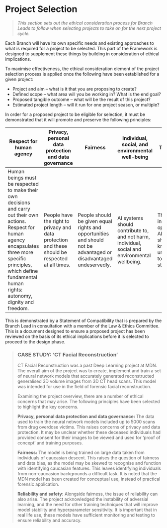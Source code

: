 # Project Selection
> *This section sets out the ethical consideration process for Branch Leads to follow when selecting projects to take on for the next project cycle.*

Each Branch will have its own specific needs and existing approaches to what is required for a project to be selected. This part of the Framework is designed to supplement these things by building in consideration of ethical implications.

To maximise effectiveness, the ethical consideration element of the project selection process is applied once the following have been established for a given project:
- Project and aim – what is it that you are proposing to create?
- Defined scope – what area will you be working in? What is the end goal?
- Proposed tangible outcome – what will be the result of this project?
- Estimated project length – will it run for one project season, or multiple?

In order for a proposed project to be eligible for selection, it must be demonstrated that it will promote and preserve the following principles:

| Respect for human agency|Privacy, personal data protection and data governance|Fairness|Individual, social, and environmental well-being|Transparency|Accountability and oversight|
|------|------|------|------|------|------|
|Human beings must be respected to make their own decisions and carry out their own actions. Respect for human agency encapsulates three more specific principles, which define fundamental human rights: autonomy, dignity and freedom.|People have the right to privacy and data protection and these should be respected at all times.|People should be given equal rights and opportunities and should not be advantaged or disadvantaged undeservedly.|AI systems should contribute to, and not harm, individual, social and environmental wellbeing.|The purpose, inputs and operations of AI programs should be knowable and understandable to its stakeholders.|Humans should be able to understand, supervise and control the design and operation of AI based systems, and the actors involved in their development or operation should take responsibility for the way that these applications function and for the resulting consequences.|

This is demonstrated by a Statement of Compatibility that is prepared by the Branch Lead in consultation with a member of the Law & Ethics Committee. This is a document designed to ensure a proposed project has been reviewed on the basis of its ethical implications before it is selected to proceed to the design phase.

>### CASE STUDY: ‘CT Facial Reconstruction’
>CT Facial Reconstruction was a past Deep Learning project at MDN.
>The overall aim of the project was to create, implement and train a set of neural network models that accurately generated reconstructed generalised 3D volume images from 3D CT head scans. This model was intended for use in the field of forensic facial reconstruction. 
>
>Examining the project overview, there are a number of ethical concerns that may arise. The following principles have been selected to highlight the key concerns. 
>
>**Privacy, personal data protection and data governance:** The data used to train the neural network models included up to 5000 scans from drug overdose victims. This raises concerns of privacy and data protection. It may be unclear whether these deceased individuals had provided consent for their images to be viewed and used for ‘proof of concept’ and  training purposes. 
>
>**Fairness:** The model is being trained on large data taken from individuals of caucasian descent. This raises the question of fairness and data bias, as the model may be skewed to recognise and function with identifying caucasian features. This leaves identifying individuals from non-caucasion backgrounds a difficult task. It is noted that the MDN model has been created for conceptual use, instead of practical forensic application. 
>
>**Reliability and safety:** Alongside fairness, the issue of reliability can also arise. The project acknowledged the instability of adversial learning, and the need for other training techniques that will improve model stability and hyperparameter sensitivity. It is important that in real life use, these models have sufficient monitoring and testing to ensure reliability and accuracy. 